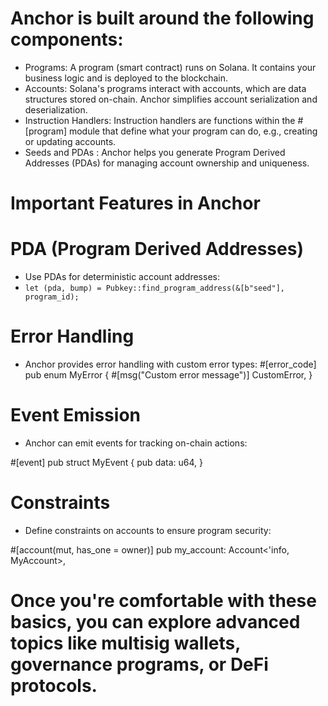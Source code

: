

# Anchor is built around the following components:

- Programs: A program (smart contract) runs on Solana. It contains your business logic and is deployed to the blockchain.
- Accounts: Solana's programs interact with accounts, which are data structures stored on-chain. Anchor simplifies account serialization and deserialization.
- Instruction Handlers: Instruction handlers are functions within the #[program] module that define what your program can do, e.g., creating or updating accounts.
- Seeds and PDAs : Anchor helps you generate Program Derived Addresses (PDAs) for managing account ownership and uniqueness.

# Important Features in Anchor

#  PDA (Program Derived Addresses)
- Use PDAs for deterministic account addresses:
- ``let (pda, bump) = Pubkey::find_program_address(&[b"seed"], program_id);``

# Error Handling

- Anchor provides error handling with custom error types:
#[error_code]
pub enum MyError {
    #[msg("Custom error message")]
    CustomError,
}


# Event Emission
- Anchor can emit events for tracking on-chain actions:

#[event]
pub struct MyEvent {
    pub data: u64,
}


# Constraints
- Define constraints on accounts to ensure program security:

#[account(mut, has_one = owner)]
pub my_account: Account<'info, MyAccount>,


# Once you're comfortable with these basics, you can explore advanced topics like multisig wallets, governance programs, or DeFi protocols. 

